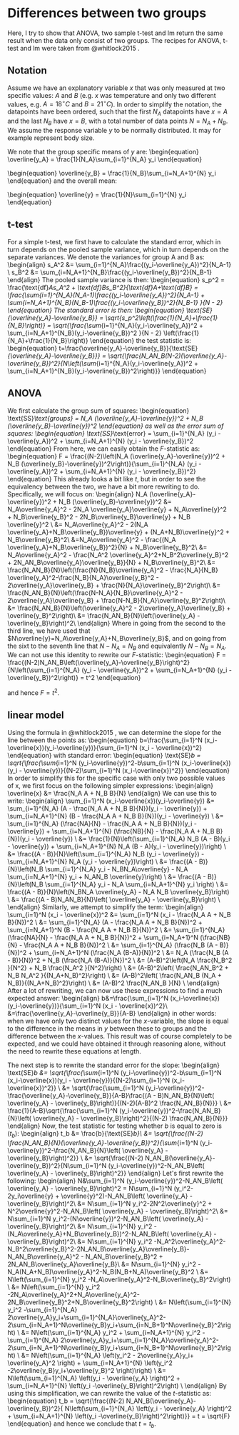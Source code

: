 # Differences between two groups
Here, I try to show that ANOVA, two sample t-test and lm return the same result when the data only consist of two groups. The recipes for ANOVA, t-test and lm were taken from @whitlock2015 .

## Notation
Assume we have an explanatory variable $x$ that was only measured at two specific values: $A$ and $B$ (e.g. $x$ was temperature and only two different values, e.g. $A=18^\circ C$ and $B=21^\circ C$). In order to simplify the notation, the datapoints have been ordered, such that the first $N_A$ datapoints have $x=A$ and the last $N_B$ have $x=B$, with a total number of data points $N=N_A+N_B$. We assume the response variable $y$ to be normally distributed. It may for example represent body size. 

We note that the group specific means of $y$ are:
\begin{equation}
\overline{y_A} = \frac{1}{N_A}\sum_{i=1}^{N_A} y_i
\end{equation}


\begin{equation}
\overline{y_B} = \frac{1}{N_B}\sum_{i=N_A+1}^{N} y_i
\end{equation}
and the overall mean:

\begin{equation}
\overline{y} = \frac{1}{N}\sum_{i=1}^{N} y_i
\end{equation}

## t-test
For a simple t-test, we first have to calculate the standard error, which in turn depends on the pooled sample variance, which in turn depends on the separate variances. We denote the variances for group A and B as:
\begin{align}
s_A^2 &= \sum_{i=1}^{N_A}\frac{(y_i-\overline{y_A})^2}{N_A-1} \\
s_B^2 &= \sum_{i=N_A+1}^{N_B}\frac{(y_i-\overline{y_B})^2}{N_B-1}
\end{align}
The pooled sample variance is then:
\begin{equation}
s_p^2 = \frac{\text{df}_As_A^2 + \text{df}_Bs_B^2}{\text{df}_A+\text{df}_B} = \frac{\sum_{i=1}^{N_A}(N_A-1)\frac{(y_i-\overline{y_A})^2}{N_A-1} + \sum_{i=N_A+1}^{N_B}(N_B-1)\frac{(y_i-\overline{y_B})^2}{N_B-1} }{N - 2}
\end{equation}
The standard error is then:
\begin{equation}
\text{SE}_{\overline{y_A}-\overline{y_B}} = \sqrt{s_p^2\left(\frac{1}{N_A}+\frac{1}{N_B}\right)} = \sqrt{\frac{\sum_{i=1}^{N_A}(y_i-\overline{y_A})^2 + \sum_{i=N_A+1}^{N_B}(y_i-\overline{y_B})^2 }{N - 2}
\left(\frac{1}{N_A}+\frac{1}{N_B}\right)} 
\end{equation}
the test statistic is:
\begin{equation}
t=\frac{\overline{y_A}-\overline{y_B}}{\text{SE}_{\overline{y_A}-\overline{y_B}}} = \sqrt{\frac{N_AN_B(N-2)(\overline{y_A}-\overline{y_B})^2}{N\left(\sum_{i=1}^{N_A}(y_i-\overline{y_A})^2 + \sum_{i=N_A+1}^{N_B}(y_i-\overline{y_B})^2\right)}}
\end{equation}

## ANOVA
We first calculate the group sum of squares:
\begin{equation}
\text{SS}_\text{groups} = N_A (\overline{y_A}-\overline{y})^2 + N_B (\overline{y_B}-\overline{y})^2
\end{equation}
as well as the error sum of squares:
\begin{equation}
\text{SS}_\text{error} = \sum_{i=1}^{N_A} (y_i - \overline{y_A})^2 + \sum_{i=N_A+1}^{N} (y_i - \overline{y_B})^2
\end{equation}
From here, we can easily obtain the $F$-statistic as:
\begin{equation}
F = \frac{(N-2)\left(N_A (\overline{y_A}-\overline{y})^2 + N_B (\overline{y_B}-\overline{y})^2\right)}{\sum_{i=1}^{N_A} (y_i - \overline{y_A})^2 + \sum_{i=N_A+1}^{N} (y_i - \overline{y_B})^2}
\end{equation}
This already looks a bit like $t$, but in order to see the equivalency between the two, we have a bit more rewriting to do. Specifically, we will focus on:
\begin{align}
N_A (\overline{y_A}-\overline{y})^2 + N_B (\overline{y_B}-\overline{y})^2 &= N_A\overline{y_A}^2 - 2N_A \overline{y_A}\overline{y} + N_A\overline{y}^2 + N_B\overline{y_B}^2 - 2N_B\overline{y_B}\overline{y} + N_B \overline{y}^2 \\
&= N_A\overline{y_A}^2 - 2(N_A \overline{y_A}+N_B\overline{y_B})\overline{y} + (N_A+N_B)\overline{y}^2 + N_B\overline{y_B}^2\\
&=N_A\overline{y_A}^2 - \frac{(N_A \overline{y_A}+N_B\overline{y_B})^2}{N} + N_B\overline{y_B}^2\\
&= N_A\overline{y_A}^2 - \frac{N_A^2 \overline{y_A}^2+N_B^2\overline{y_B}^2 + 2N_AN_B\overline{y_A}\overline{y_B}}{N} + N_B\overline{y_B}^2\\
&= \frac{N_AN_B}{N}\left(\frac{N}{N_B}\overline{y_A}^2 - \frac{N_A}{N_B} \overline{y_A}^2-\frac{N_B}{N_A}\overline{y_B}^2 - 2\overline{y_A}\overline{y_B} + \frac{N}{N_A}\overline{y_B}^2\right)\\
&= \frac{N_AN_B}{N}\left(\frac{N-N_A}{N_B}\overline{y_A}^2 - 2\overline{y_A}\overline{y_B} + \frac{N-N_B}{N_A}\overline{y_B}^2\right)\\
&= \frac{N_AN_B}{N}\left(\overline{y_A}^2 - 2\overline{y_A}\overline{y_B} + \overline{y_B}^2\right)\\
&= \frac{N_AN_B}{N}\left(\overline{y_A} -  \overline{y_B}\right)^2\\
\end{align}
Where in going from the second to the third line, we have used that $N\overline{y}=N_A\overline{y_A}+N_B\overline{y_B}$, and on going from the sixt to the seventh line that $N-N_A = N_B$ and equivalently $N-N_B= N_A$. We can not use this identity to rewrite our $F$-statistic:
\begin{equation}
F = \frac{(N-2)N_AN_B\left(\overline{y_A}-\overline{y_B}\right)^2}{N\left(\sum_{i=1}^{N_A} (y_i - \overline{y_A})^2 + \sum_{i=N_A+1}^{N} (y_i - \overline{y_B})^2\right)} = t^2
\end{equation}

and hence $F=t^2$.

## linear model
Using the formula in @whitlock2015 , we can determine the slope for the line between the points as:
\begin{equation}
b=\frac{\sum_{i=1}^N (x_i-\overline{x})(y_i-\overline{y})}{\sum_{i=1}^N (x_i - \overline{x})^2}
\end{equation}
with standard error:
\begin{equation}
\text{SE}_b = \sqrt{\frac{\sum_{i=1}^N (y_i-\overline{y})^2-b\sum_{i=1}^N (x_i-\overline{x})(y_i - \overline{y})}{(N-2)\sum_{i=1}^N (x_i-\overline{x})^2}}
\end{equation}
In order to simplify this for the specific case with only two possible values of x, we first focus on the following simpler expressions:
\begin{align}
\overline{x} &= \frac{N_A A + N_B B}{N}
\end{align}
We can use this to write:
\begin{align}
\sum_{i=1}^N (x_i-\overline{x})(y_i-\overline{y}) &= \sum_{i=1}^{N_A} (A - \frac{N_A A + N_B B}{N})(y_i - \overline{y}) + \sum_{i=N_A+1}^{N} (B - \frac{N_A A + N_B B}{N})(y_i - \overline{y})  \\
 &= \sum_{i=1}^{N_A} (\frac{NA}{N} - \frac{N_A A + N_B B}{N})(y_i - \overline{y}) + \sum_{i=N_A+1}^{N} (\frac{NB}{N} - \frac{N_A A + N_B B}{N})(y_i - \overline{y})  \\
 &= \frac{1}{N}\left(\sum_{i=1}^{N_A} N_B (A - B)(y_i - \overline{y}) + \sum_{i=N_A+1}^{N} N_A (B - A)(y_i - \overline{y})\right)  \\
&= \frac{(A - B)}{N}\left(\sum_{i=1}^{N_A} N_B (y_i - \overline{y}) - \sum_{i=N_A+1}^{N} N_A (y_i - \overline{y})\right)  \\
&= \frac{(A - B)}{N}\left(N_B \sum_{i=1}^{N_A} y_i - N_BN_A\overline{y} - N_A \sum_{i=N_A+1}^{N} y_i + N_AN_B \overline{y}\right)  \\
&= \frac{(A - B)}{N}\left(N_B \sum_{i=1}^{N_A} y_i  - N_A \sum_{i=N_A+1}^{N} y_i \right)  \\
&= \frac{(A - B)}{N}\left(N_BN_A \overline{y_A}  - N_A N_B \overline{y_B}\right)  \\
&= \frac{(A - B)N_AN_B}{N}\left( \overline{y_A}  -  \overline{y_B}\right)  \\
\end{align}
Similarly, we attempt to simplify the term:
\begin{align}
\sum_{i=1}^N (x_i - \overline{x})^2 &= \sum_{i=1}^N (x_i - \frac{N_A A + N_B B}{N})^2 \\
&= \sum_{i=1}^{N_A} (A - \frac{N_A A + N_B B}{N})^2 + \sum_{i=N_A+1}^N (B - \frac{N_A A + N_B B}{N})^2 \\ 
&= \sum_{i=1}^{N_A} (\frac{NA}{N} - \frac{N_A A + N_B B}{N})^2 + \sum_{i=N_A+1}^N (\frac{NB}{N} - \frac{N_A A + N_B B}{N})^2 \\
&= \sum_{i=1}^{N_A} (\frac{N_B (A - B)}{N})^2 + \sum_{i=N_A+1}^N (\frac{N_A (B-A)}{N})^2 \\
&= N_A (\frac{N_B (A - B)}{N})^2 + N_B (\frac{N_A (B-A)}{N})^2 \\
&= (A-B)^2\left(N_A \frac{N_B^2 }{N^2} + N_B \frac{N_A^2 }{N^2}\right) \\
&= (A-B)^2\left( \frac{N_AN_B^2 + N_B N_A^2 }{(N_A+N_B)^2}\right) \\
&= (A-B)^2\left( \frac{N_AN_B (N_A + N_B)}{(N_A+N_B)^2}\right) \\
&= (A-B)^2 \frac{N_AN_B }{N} \\
\end{align}
After a lot of rewriting, we can now use these expressions to find a much expected answer:
\begin{align}
b&=\frac{\sum_{i=1}^N (x_i-\overline{x})(y_i-\overline{y})}{\sum_{i=1}^N (x_i - \overline{x})^2}\\
&=\frac{\overline{y_A}-\overline{y_B}}{A-B}
\end{align}
in other words: when we have only two distinct values for the $x$-variable, the slope is equal to the difference in the means in $y$ between these to groups and the difference between the $x$-values. This result was of course completely to be expected, and we could have obtained it through reasoning alone, without the need to rewrite these equations at length.

The next step is to rewrite the standard error for the slope:
\begin{align}
\text{SE}_b &= \sqrt{\frac{\sum_{i=1}^N (y_i-\overline{y})^2-b\sum_{i=1}^N (x_i-\overline{x})(y_i - \overline{y})}{(N-2)\sum_{i=1}^N (x_i-\overline{x})^2}} \\
&= \sqrt{\frac{\sum_{i=1}^N (y_i-\overline{y})^2-\frac{\overline{y_A}-\overline{y_B}}{A-B}\frac{(A - B)N_AN_B}{N}\left( \overline{y_A}  -  \overline{y_B}\right)}{(N-2)(A-B)^2 \frac{N_AN_B}{N}}} \\
&= \frac{1}{A-B}\sqrt{\frac{\sum_{i=1}^N (y_i-\overline{y})^2-\frac{N_AN_B}{N}\left( \overline{y_A}  -  \overline{y_B}\right)^2}{(N-2) \frac{N_AN_B}{N}}} 
\end{align}
Now, the test statistic for testing whether $b$ is equal to zero is ($t_b$):
\begin{align}
t_b &= \frac{b}{\text{SE}_b}\\
&= \sqrt{\frac{(N-2) \frac{N_AN_B}{N}(\overline{y_A}-\overline{y_B})^2}{\sum_{i=1}^N (y_i-\overline{y})^2-\frac{N_AN_B}{N}\left( \overline{y_A}  -  \overline{y_B}\right)^2}} \\ 
&= \sqrt{\frac{(N-2) N_AN_B(\overline{y_A}-\overline{y_B})^2}{N\sum_{i=1}^N (y_i-\overline{y})^2-N_AN_B\left( \overline{y_A}  -  \overline{y_B}\right)^2}}
\end{align}
Let's first rewrite the following:
\begin{align}
N&\sum_{i=1}^N (y_i-\overline{y})^2-N_AN_B\left( \overline{y_A}  -  \overline{y_B}\right)^2  = N\sum_{i=1}^N (y_i^2-2y_i\overline{y} + \overline{y}^2)-N_AN_B\left( \overline{y_A}  -  \overline{y_B}\right)^2\\
&= N\sum_{i=1}^N y_i^2-2N^2\overline{y}^2 + N^2\overline{y}^2-N_AN_B\left( \overline{y_A}  -  \overline{y_B}\right)^2\\
&= N\sum_{i=1}^N y_i^2-(N\overline{y})^2-N_AN_B\left( \overline{y_A}  -  \overline{y_B}\right)^2\\
&= N\sum_{i=1}^{N}   y_i^2  -(N_A\overline{y_A}+N_B\overline{y_B})^2-N_AN_B\left( \overline{y_A}  -  \overline{y_B}\right)^2\\
&= N\sum_{i=1}^{N}   y_i^2  -N_A^2\overline{y_A}^2-N_B^2\overline{y_B}^2-2N_AN_B\overline{y_A}\overline{y_B}-N_AN_B\overline{y_A}^2 - N_AN_B\overline{y_B}^2 + 2N_AN_B\overline{y_A}\overline{y_B}\\
&= N\sum_{i=1}^{N}   y_i^2  -N_A(N_A+N_B)\overline{y_A}^2-N_B(N_B+N_A)\overline{y_B}^2 \\
&= N\left(\sum_{i=1}^{N}   y_i^2  -N_A\overline{y_A}^2-N_B\overline{y_B}^2\right) \\
&= N\left(\sum_{i=1}^{N}   y_i^2  -2N_A\overline{y_A}^2+N_A\overline{y_A}^2-2N_B\overline{y_B}^2+N_B\overline{y_B}^2\right) \\
&= N\left(\sum_{i=1}^{N}   y_i^2  -\sum_{i=1}^{N_A} 2\overline{y_A}y_i+\sum_{i=1}^{N_A}\overline{y_A}^2-2\sum_{i=N_A+1}^N\overline{y_B}y_i+\sum_{i=N_B+1}^N\overline{y_B}^2\right) \\
&= N\left(\sum_{i=1}^{N_A}   y_i^2 + \sum_{i=N_A+1}^{N}   y_i^2  -\sum_{i=1}^{N_A} 2\overline{y_A}y_i+\sum_{i=1}^{N_A}\overline{y_A}^2-2\sum_{i=N_A+1}^N\overline{y_B}y_i+\sum_{i=N_B+1}^N\overline{y_B}^2\right) \\
&= N\left(\sum_{i=1}^{N_A}   \left(y_i^2 - 2\overline{y_A}y_i+ \overline{y_A}^2 \right) + \sum_{i=N_A+1}^{N}   \left(y_i^2 -2\overline{y_B}y_i+\overline{y_B}^2 \right)\right) \\
&= N\left(\sum_{i=1}^{N_A}   \left(y_i - \overline{y_A} \right)^2 + \sum_{i=N_A+1}^{N}   \left(y_i -\overline{y_B}\right)^2\right) \\
\end{align}
By using this simplification, we can rewrite the value of the $t$-statistic as:
\begin{equation}
t_b = \sqrt{\frac{(N-2) N_AN_B(\overline{y_A}-\overline{y_B})^2}{ N\left(\sum_{i=1}^{N_A}   \left(y_i - \overline{y_A} \right)^2 + \sum_{i=N_A+1}^{N}   \left(y_i -\overline{y_B}\right)^2\right)}} = t = \sqrt{F}
\end{equation}
and hence we conclude that $t=t_b$.

